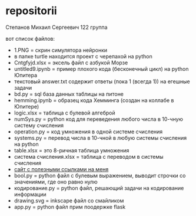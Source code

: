 # repositorii
Степанов Михаил Сергеевич
122 группа

вот список файлов:
- 1.PNG = скрин симулятора нейронки
- в папке turtle находится проект с черепахой на python
- Cntgfyjd.xlsx = эксель файл с азбукой Морзе
- untitled9.ipynb = пример плохого кода (бесконечный цикл) на python Юпитера
- текстовый answer.txt содержит ответы (пока 1 (всегда 1)) на егешные задачи
- bd.py = sql база данных таблицы на питоне
- hemming.ipynb = образец кода Хемминга (создан на коллабе в Юпитере)
- logic.xlsx = таблица с булевой алгеброй
- numSys.py = python код для переведения любого числа в 10-чную систему счисления
- operation.py = код умножения в одной системе счисления
- systems.py = перевод числа в 10-чной в любую системы счисления на python
- table.xlsx = это 8-ричная таблица умножения
- система счисления.xlsx = таблица с переводом в системы счисления
- [сайт с полезными ссылками на меня](https://LostnightRX.github.io)
- bool.py = python файл с булевым выражением, выводит строчки со значениями, где оно равно нулю
- кодирование.py = python файл, решающий задачи на кодирование информации
- drawing.svg = inkscape файл со смайликом
- app.py = python файл прим поодержке flask
